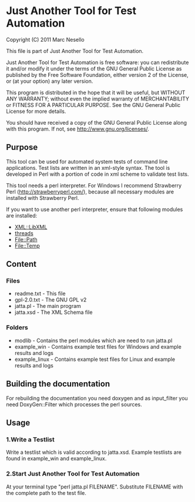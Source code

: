 Just Another Tool for Test Automation
=====================================
Copyright (C) 2011 Marc Nesello

This file is part of Just Another Tool for Test Automation.

Just Another Tool for Test Automation is free software: you can redistribute it and/or modify
it under the terms of the GNU General Public License as published by
the Free Software Foundation, either version 2 of the License, or
(at your option) any later version.

This program is distributed in the hope that it will be useful,
but WITHOUT ANY WARRANTY; without even the implied warranty of
MERCHANTABILITY or FITNESS FOR A PARTICULAR PURPOSE.  See the
GNU General Public License for more details.

You should have received a copy of the GNU General Public License
along with this program.  If not, see <http://www.gnu.org/licenses/>.


Purpose
-------

This tool can be used for automated system tests of command line applications. 
Test lists are written in an xml-style syntax. 
The tool is developed in Perl with a portion of code in xml scheme to validate test lists.


This tool needs a perl interpreter. For Windows I recommend Strawberry Perl (http://strawberryperl.com/), because all necessary modules are installed with Strawberry Perl.

If you want to use another perl interpreter, ensure that following modules are installed:

* [XML::LibXML](http://search.cpan.org/~pajas/XML-LibXML-1.70/LibXML.pod)
* [threads](http://search.cpan.org/~jdhedden/threads-1.77/threads.pm)
* [File::Path](http://search.cpan.org/~dland/File-Path-2.08/Path.pm)
* [File::Temp](http://search.cpan.org/~tjenness/File-Temp-0.22/Temp.pm)



Content
-------

### Files
* readme.txt - This file
* gpl-2.0.txt - The GNU GPL v2
* jatta.pl - The main program
* jatta.xsd - The XML Schema file

### Folders
* modlib - Contains the perl modules which are need to run jatta.pl
* example_win - Contains example test files for Windows and example results and logs
* example_linux - Contains example test files for Linux and example results and logs


Building the documentation
--------------------------
For rebuilding the documentation you need doxygen and as input_filter you need DoxyGen::Filter which processes the perl sources.

Usage
-----
### 1.Write a Testlist
Write a testlist which is valid according to jatta.xsd. Example testlists are found in example_win and example_linux.

### 2.Start Just Another Tool for Test Automation
At your terminal type "perl jatta.pl FILENAME". Substitute FILENAME with the complete path to the test file.




